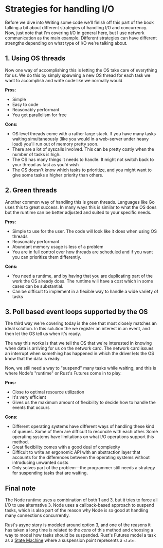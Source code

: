 # Strategies for handling I/O

Before we dive into Writing some code we'll finish off this part of the book talking a bit about different strategies of handling I/O and concurrency. Now, just note that I'm covering I/O in general here, but I use network communication as the main example. Different strategies can have different strengths depending on what type of I/O we're talking about.

## 1. Using OS threads

Now one way of accomplishing this is letting the OS take care of everything for us. We do this by simply spawning a new OS thread for each task we want to accomplish and write code like we normally would.

**Pros:**

- Simple
- Easy to code
- Reasonably performant
- You get parallelism for free

**Cons:**

- OS level threads come with a rather large stack. If you have many tasks waiting simultaneously (like you would in a web-server under heavy load) you'll run out of memory pretty soon.
- There are a lot of syscalls involved. This can be pretty costly when the number of tasks is high.
- The OS has many things it needs to handle. It might not switch back to your thread as fast as you'd wish
- The OS doesn't know which tasks to prioritize, and you might want to give some tasks a higher priority than others.


## 2. Green threads

Another common way of handling this is green threads. Languages like Go uses this to great success. In many ways this is similar to what the OS does but the runtime can be better adjusted and suited to your specific needs.

**Pros:**

- Simple to use for the user. The code will look like it does when using OS threads
- Reasonably performant
- Abundant memory usage is less of a problem
- You are in full control over how threads are scheduled and if you want you can prioritize them differently.

**Cons:**

- You need a runtime, and by having that you are duplicating part of the work the OS already does. The runtime will have a cost which in some cases can be substantial.
- Can be difficult to implement in a flexible way to handle a wide variety of tasks


## 3. Poll based event loops supported by the OS

The third way we're covering today is the one that most closely matches an ideal solution. In this solution the we register an interest in an event, and then let the OS tell us when it's ready. 

The way this works is that we tell the OS that we're interested in knowing when data is arriving for us on the network card. The network card issues an interrupt when something has happened in which the driver lets the OS know that the data is ready. 

Now, we still need a way to "suspend" many tasks while waiting, and this is where Node's "runtime" or Rust's Futures come in to play.

**Pros:**

- Close to optimal resource utilization
- It's very efficient
- Gives us the maximum amount of flexibility to decide how to handle the events that occurs

**Cons:**

- Different operating systems have different ways of handling these kind of queues. Some of them are difficult to reconcile with each other. Some operating systems have limitations on what I/O operations support this method.
- Great flexibility comes with a good deal of complexity
- Difficult to write an ergonomic API with an abstraction layer that accounts for the differences between the operating systems without introducing unwanted costs.
- Only solves part of the problem—the programmer still needs a strategy for suspending tasks that are waiting.


## Final note

The Node runtime uses a combination of both 1 and 3, but it tries to force all I/O to use alternative 3. Node uses a callback-based approach to suspend tasks, which is also part of the reason why Node is so good at handling many connections concurrently.

Rust's async story is modeled around option 3, and one of the reasons it has taken a long time is related to the _cons_ of this method and choosing a way to model how tasks should be suspended. Rust's Futures model a task as a [State Machine](https://en.wikipedia.org/wiki/Finite-state_machine) where a suspension point represents a `state`.
